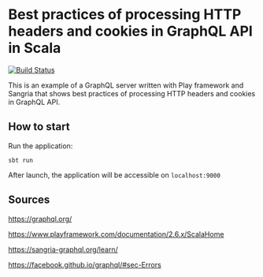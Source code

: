 # Best practices of processing HTTP headers and cookies in GraphQL API in Scala

[![Build Status](https://travis-ci.org/serjorez/graphql-http-context-handling.svg?branch=master)](https://travis-ci.org/serjorez/graphql-http-context-handling.svg?branch=master) 

This is an example of a GraphQL server written with Play framework and Sangria that shows best practices of processing HTTP headers and cookies in GraphQL API.

## How to start

Run the application:

`sbt run`

After launch, the application will be accessible on `localhost:9000`

## Sources

https://graphql.org/

https://www.playframework.com/documentation/2.6.x/ScalaHome

https://sangria-graphql.org/learn/

https://facebook.github.io/graphql/#sec-Errors